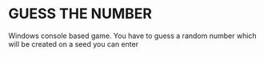 # GUESS THE NUMBER
Windows console based game. You have to guess a random number which will be created on a seed you can enter
